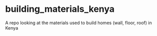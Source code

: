 # building_materials_kenya
A repo looking at the materials used to build homes (wall, floor, roof) in Kenya
